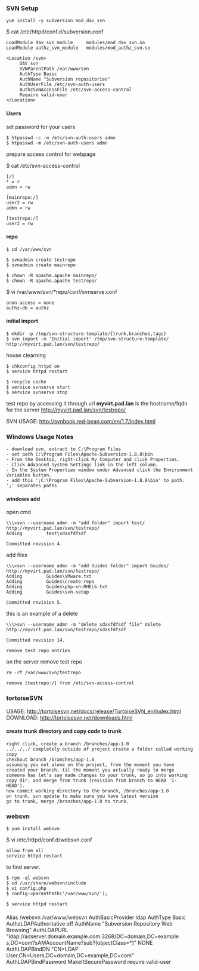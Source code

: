 ### SVN Setup 

```
yum install -y subversion mod_dav_svn
```


$ cat /etc/httpd/conf.d/subversion.conf
```
LoadModule dav_svn_module     modules/mod_dav_svn.so
LoadModule authz_svn_module   modules/mod_authz_svn.so

<Location /svn>
     DAV svn
     SVNParentPath /var/www/svn
     AuthType Basic
     AuthName "Subversion repositories"
     AuthUserFile /etc/svn-auth-users
     AuthzSVNAccessFile /etc/svn-access-control
     Require valid-user
</Location>
```

#### Users

set password for your users
```
$ htpasswd -c -m /etc/svn-auth-users admn
$ htpasswd -m /etc/svn-auth-users admn
```

prepare access control for webpage

$ cat /etc/svn-access-control
```
[/]
* = r
admn = rw

[mainrepo:/]
user2 = rw
admn = rw

[testrepo:/]
user2 = rw
```

#### repo

```
$ cd /var/www/svn

$ svnadmin create testrepo
$ svnadmin create mainrepo

$ chown -R apache.apache mainrepo/
$ chown -R apache.apache testrepo/
```

$ vi /var/www/svn/*repo/conf/svnserve.conf 
```
anon-access = none
authz-db = authz
```

#### initial import
```
$ mkdir -p /tmp/svn-structure-template/{trunk,branches,tags}
$ svn import -m 'Initial import' /tmp/svn-structure-template/ http://myvirt.pad.lan/svn/testrepo/
```

house clearning
```
$ chkconfig httpd on
$ service httpd restart

$ recycle cache
$ service svnserve start
$ service svnserve stop
```

test repo by accessing it through url
**myvirt.pad.lan** is the hostname/fqdn for the server
http://myvirt.pad.lan/svn/testrepo/

SVN USAGE: http://svnbook.red-bean.com/en/1.7/index.html 

### Windows Usage Notes 
```
- download svn, extract to C:\Program Files
- set path C:\Program Files\Apache-Subversion-1.8.8\bin
- From the Desktop, right-click My Computer and click Properties.
- Click Advanced System Settings link in the left column.
- In the System Properties window under Advanced click the Environment Variables button.
- add this ';C:\Program Files\Apache-Subversion-1.8.8\bin' to path. ';' separates paths
```

#### windows add
open cmd
```
\\\>svn --username admn -m "add folder" import test/ http://myvirt.pad.lan/svn/testrepo/
Adding         test\sdasfdfsdf

Committed revision 4.
```

add files 
```
\\\>svn --username admn -m "add Guides folder" import Guides/ http://myvirt.pad.lan/svn/testrepo/
Adding         Guides\VMware.txt
Adding         Guides\create-repo
Adding         Guides\php-on-RHEL6.txt
Adding         Guides\svn-setup

Committed revision 5.
```

this is an example of a delete
```
\\\>svn --username admn -m "delete sdasfdfsdf file" delete http://myvirt.pad.lan/svn/testrepo/sdasfdfsdf

Committed revision 14.

remove test repo entries 
```

on the server remove test repo
```
rm -rf /var/www/svn/testrepo

remove [testrepo:/] from /etc/svn-access-control
```

### tortoiseSVN

USAGE: http://tortoisesvn.net/docs/release/TortoiseSVN_en/index.html
DOWNLOAD: http://tortoisesvn.net/downloads.html

#### create trunk directory and copy code to trunk
```
right click, create a branch /branches/app-1.0
../../../ completely outside of project create a folder called working copy
checkout branch /branches/app-1.0
assuming you not alone on the project, from the moment you have created your branch, til the moment you actually ready to merge someone has let's say made changes to your trunk, so go into working copy dir, and merge from trunk (revision from branch to HEAD '1-HEAD'). 
now commit working directory to the branch, /branches/app-1.0
on trunk, svn update to make sure you have latest version
go to trunk, merge /branches/app-1.0 to trunk. 
```

### websvn

```
$ yum install websvn
```

$ vi /etc/httpd/conf.d/websvn.conf
```
allow from all
service httpd restart
```

to find server. 
```
$ rpm -ql websvn
$ cd /usr/share/websvn/include
$ vi config.php 
$ config->parentPath('/var/www/svn/');

$ service httpd restart
```

####
Alias /websvn /var/www/websvn AuthBasicProvider ldap AuthType Basic AuthzLDAPAuthoritative off AuthName "Subversion Repository Web Browsing" AuthLDAPURL "ldap://adserver.domain.example.com:3268/DC=domain,DC=example s,DC=com?sAMAccountName?sub?(objectClass=*)" NONE AuthLDAPBindDN "CN=LDAP User,CN=Users,DC=domain,DC=example,DC=com" AuthLDAPBindPassword MakeItSecurePassword   require valid-user
